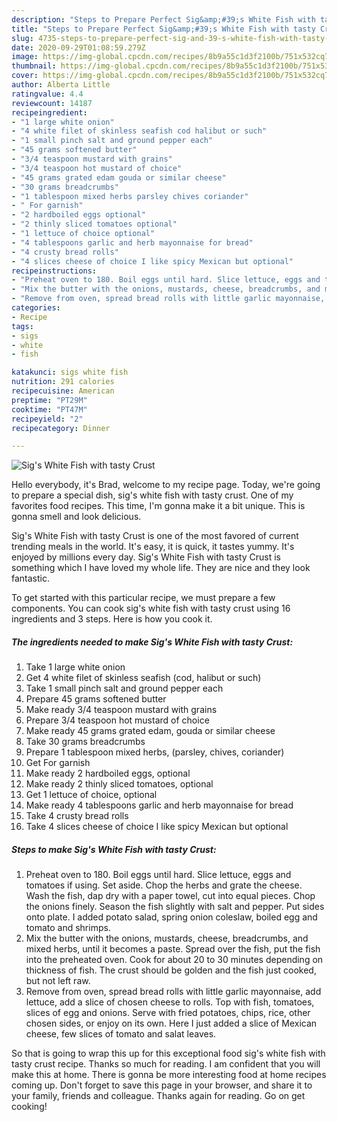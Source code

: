 ```yaml
---
description: "Steps to Prepare Perfect Sig&amp;#39;s White Fish with tasty Crust"
title: "Steps to Prepare Perfect Sig&amp;#39;s White Fish with tasty Crust"
slug: 4735-steps-to-prepare-perfect-sig-and-39-s-white-fish-with-tasty-crust
date: 2020-09-29T01:08:59.279Z
image: https://img-global.cpcdn.com/recipes/8b9a55c1d3f2100b/751x532cq70/sigs-white-fish-with-tasty-crust-recipe-main-photo.jpg
thumbnail: https://img-global.cpcdn.com/recipes/8b9a55c1d3f2100b/751x532cq70/sigs-white-fish-with-tasty-crust-recipe-main-photo.jpg
cover: https://img-global.cpcdn.com/recipes/8b9a55c1d3f2100b/751x532cq70/sigs-white-fish-with-tasty-crust-recipe-main-photo.jpg
author: Alberta Little
ratingvalue: 4.4
reviewcount: 14187
recipeingredient:
- "1 large white onion"
- "4 white filet of skinless seafish cod halibut or such"
- "1 small pinch salt and ground pepper each"
- "45 grams softened butter"
- "3/4 teaspoon mustard with grains"
- "3/4 teaspoon hot mustard of choice"
- "45 grams grated edam gouda or similar cheese"
- "30 grams breadcrumbs"
- "1 tablespoon mixed herbs parsley chives coriander"
- " For garnish"
- "2 hardboiled eggs optional"
- "2 thinly sliced tomatoes optional"
- "1 lettuce of choice optional"
- "4 tablespoons garlic and herb mayonnaise for bread"
- "4 crusty bread rolls"
- "4 slices cheese of choice I like spicy Mexican but optional"
recipeinstructions:
- "Preheat oven to 180. Boil eggs until hard. Slice lettuce, eggs and tomatoes if using. Set aside. Chop the herbs and grate the cheese. Wash the fish, dap dry with a paper towel, cut into equal pieces. Chop the onions finely. Season the fish slightly with salt and pepper. Put sides onto plate. I added potato salad, spring onion coleslaw, boiled egg and tomato and shrimps."
- "Mix the butter with the onions, mustards, cheese, breadcrumbs, and mixed herbs, until it becomes a paste. Spread over the fish, put the fish into the preheated oven. Cook for about 20 to 30 minutes depending on thickness of fish. The crust should be golden and the fish just cooked, but not left raw."
- "Remove from oven, spread bread rolls with little garlic mayonnaise, add lettuce, add a slice of chosen cheese to rolls. Top with fish, tomatoes, slices of egg and onions. Serve with fried potatoes, chips, rice, other chosen sides, or enjoy on its own. Here I just added a slice of Mexican cheese, few slices of tomato and salat leaves."
categories:
- Recipe
tags:
- sigs
- white
- fish

katakunci: sigs white fish 
nutrition: 291 calories
recipecuisine: American
preptime: "PT29M"
cooktime: "PT47M"
recipeyield: "2"
recipecategory: Dinner

---
```



![Sig&#39;s White Fish with tasty Crust](https://img-global.cpcdn.com/recipes/8b9a55c1d3f2100b/751x532cq70/sigs-white-fish-with-tasty-crust-recipe-main-photo.jpg)

Hello everybody, it's Brad, welcome to my recipe page. Today, we're going to prepare a special dish, sig&#39;s white fish with tasty crust. One of my favorites food recipes. This time, I'm gonna make it a bit unique. This is gonna smell and look delicious.

Sig&#39;s White Fish with tasty Crust is one of the most favored of current trending meals in the world. It's easy, it is quick, it tastes yummy. It's enjoyed by millions every day. Sig&#39;s White Fish with tasty Crust is something which I have loved my whole life. They are nice and they look fantastic.




To get started with this particular recipe, we must prepare a few components. You can cook sig&#39;s white fish with tasty crust using 16 ingredients and 3 steps. Here is how you cook it.

<!--inarticleads1-->

##### The ingredients needed to make Sig&#39;s White Fish with tasty Crust:

1. Take 1 large white onion
1. Get 4 white filet of skinless seafish (cod, halibut or such)
1. Take 1 small pinch salt and ground pepper each
1. Prepare 45 grams softened butter
1. Make ready 3/4 teaspoon mustard with grains
1. Prepare 3/4 teaspoon hot mustard of choice
1. Make ready 45 grams grated edam, gouda or similar cheese
1. Take 30 grams breadcrumbs
1. Prepare 1 tablespoon mixed herbs, (parsley, chives, coriander)
1. Get  For garnish
1. Make ready 2 hardboiled eggs, optional
1. Make ready 2 thinly sliced tomatoes, optional
1. Get 1 lettuce of choice, optional
1. Make ready 4 tablespoons garlic and herb mayonnaise for bread
1. Take 4 crusty bread rolls
1. Take 4 slices cheese of choice I like spicy Mexican but optional




<!--inarticleads2-->

##### Steps to make Sig&#39;s White Fish with tasty Crust:

1. Preheat oven to 180. Boil eggs until hard. Slice lettuce, eggs and tomatoes if using. Set aside. Chop the herbs and grate the cheese. Wash the fish, dap dry with a paper towel, cut into equal pieces. Chop the onions finely. Season the fish slightly with salt and pepper. Put sides onto plate. I added potato salad, spring onion coleslaw, boiled egg and tomato and shrimps.
1. Mix the butter with the onions, mustards, cheese, breadcrumbs, and mixed herbs, until it becomes a paste. Spread over the fish, put the fish into the preheated oven. Cook for about 20 to 30 minutes depending on thickness of fish. The crust should be golden and the fish just cooked, but not left raw.
1. Remove from oven, spread bread rolls with little garlic mayonnaise, add lettuce, add a slice of chosen cheese to rolls. Top with fish, tomatoes, slices of egg and onions. Serve with fried potatoes, chips, rice, other chosen sides, or enjoy on its own. Here I just added a slice of Mexican cheese, few slices of tomato and salat leaves.




So that is going to wrap this up for this exceptional food sig&#39;s white fish with tasty crust recipe. Thanks so much for reading. I am confident that you will make this at home. There is gonna be more interesting food at home recipes coming up. Don't forget to save this page in your browser, and share it to your family, friends and colleague. Thanks again for reading. Go on get cooking!
